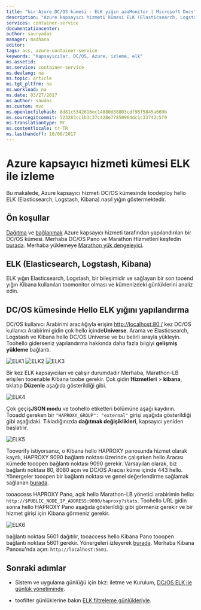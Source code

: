 ```yaml
---
title: "bir Azure DC/OS kümesi - ELK yığın aaaMonitor | Microsoft Docs"
description: "Azure kapsayıcı hizmeti kümesi ELK (Elasticsearch, Logstash ve Kibana) ile DC/OS kümesinde izleyin."
services: container-service
documentationcenter: 
author: sauryadas
manager: madhana
editor: 
tags: acs, azure-container-service
keywords: "Kapsayıcılar, DC/OS, Azure, izleme, elk"
ms.assetid: 
ms.service: container-service
ms.devlang: na
ms.topic: article
ms.tgt_pltfrm: na
ms.workload: na
ms.date: 03/27/2017
ms.author: saudas
ms.custom: mvc
ms.openlocfilehash: 8d81c5342616ec14880d38803cdf95f5845a669b
ms.sourcegitcommit: 523283cc1b3c37c428e77850964dc1c33742c5f0
ms.translationtype: MT
ms.contentlocale: tr-TR
ms.lasthandoff: 10/06/2017
---
```

# <a name="monitor-an-azure-container-service-cluster-with-elk"></a>Azure kapsayıcı hizmeti kümesi ELK ile izleme
Bu makalede, Azure kapsayıcı hizmeti DC/OS kümesinde toodeploy hello ELK (Elasticsearch, Logstash, Kibana) nasıl yığın göstermektedir. 

## <a name="prerequisites"></a>Ön koşullar
[Dağıtma](container-service-deployment.md) ve [bağlanmak](../container-service-connect.md) Azure kapsayıcı hizmeti tarafından yapılandırılan bir DC/OS kümesi. Merhaba DC/OS Pano ve Marathon Hizmetleri keşfedin [burada](container-service-mesos-marathon-ui.md). Merhaba yüklemeye [Marathon yük dengeleyici](container-service-load-balancing.md).


## <a name="elk-elasticsearch-logstash-kibana"></a>ELK (Elasticsearch, Logstash, Kibana)
ELK yığın Elasticsearch, Logstash, bir bileşimidir ve sağlayan bir son tooend yığın Kibana kullanılan toomonitor olması ve kümenizdeki günlüklerini analiz edin.

## <a name="configure-hello-elk-stack-on-a-dcos-cluster"></a>DC/OS kümesinde Hello ELK yığını yapılandırma
DC/OS kullanıcı Arabirimi aracılığıyla erişim [http://localhost:80 /](http://localhost:80/) kez DC/OS kullanıcı Arabirimi gidin çok hello içinde**Universe**. Arama ve Elasticsearch, Logstash ve Kibana hello DC/OS Universe ve bu belirli sırayla yükleyin. Toohello giderseniz yapılandırma hakkında daha fazla bilgiyi **gelişmiş yükleme** bağlantı.

![ELK1](./media/container-service-monitoring-elk/elk1.PNG) ![ELK2](./media/container-service-monitoring-elk/elk2.PNG) ![ELK3](./media/container-service-monitoring-elk/elk3.PNG) 

Bir kez ELK kapsayıcıları ve çalışır durumdadır Merhaba, Marathon-LB erişilen tooenable Kibana toobe gerekir. Çok gidin **Hizmetleri** > **kibana**, tıklatıp **Düzenle** aşağıda gösterildiği gibi.

![ELK4](./media/container-service-monitoring-elk/elk4.PNG)


Çok geçiş**JSON modu** ve toohello etiketleri bölümüne aşağı kaydırın.
Tooadd gereken bir `"HAPROXY_GROUP": "external"` girişi aşağıda gösterildiği gibi aşağıdaki.
Tıkladığınızda **dağıtmak değişiklikleri**, kapsayıcı yeniden başlatılır.

![ELK5](./media/container-service-monitoring-elk/elk5.PNG)


Tooverify istiyorsanız, o Kibana hello HAPROXY panosunda hizmet olarak kayıtlı, HAPROXY 9090 bağlantı noktası üzerinde çalışırken hello Aracısı kümede tooopen bağlantı noktası 9090 gerekir.
Varsayılan olarak, biz bağlantı noktası 80, 8080 açın ve DC/OS Aracısı küme içinde 443 hello.
Yönergeler tooopen bir bağlantı noktası ve genel değerlendirme sağlamak sağlanan [burada](container-service-enable-public-access.md).

tooaccess HAPROXY Pano, açık hello Marathon-LB yönetici arabirimin hello: `http://$PUBLIC_NODE_IP_ADDRESS:9090/haproxy?stats`.
Toohello URL gidin sonra hello HAPROXY Pano aşağıda gösterildiği gibi görmeniz gerekir ve bir hizmet girişi için Kibana görmeniz gerekir.

![ELK6](./media/container-service-monitoring-elk/elk6.PNG)


bağlantı noktası 5601 dağıtılır, tooaccess hello Kibana Pano tooopen bağlantı noktası 5601 gerekir. Yönergeleri izleyerek [burada](container-service-enable-public-access.md). Merhaba Kibana Panosu'nda açın: `http://localhost:5601`.

## <a name="next-steps"></a>Sonraki adımlar

* Sistem ve uygulama günlüğü için bkz: iletme ve Kurulum, [DC/OS ELK ile günlük yönetiminde](https://docs.mesosphere.com/1.8/administration/logging/elk/).

* toofilter günlüklerine bakın [ELK filtreleme günlükleriyle](https://docs.mesosphere.com/1.8/administration/logging/filter-elk/). 

 

